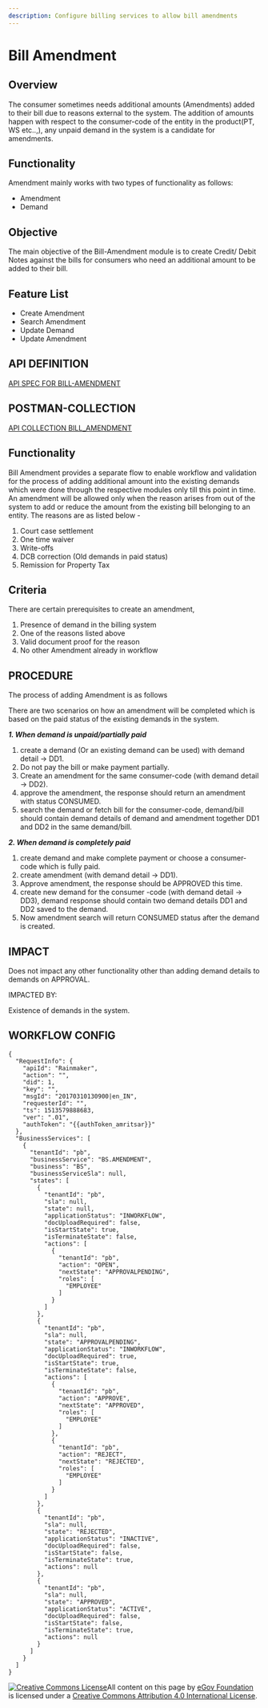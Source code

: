 ```yaml
---
description: Configure billing services to allow bill amendments
---
```


# Bill Amendment

## Overview

The consumer sometimes needs additional amounts \(Amendments\) added to their bill due to reasons external to the system. The addition of amounts happen with respect to the consumer-code of the entity in the product\(PT, WS etc..,\), any unpaid demand in the system is a candidate for amendments.

## **Functionality**

Amendment mainly works with two types of functionality as follows:

* Amendment
* Demand

## **Objective**

The main objective of the Bill-Amendment module is to create Credit/ Debit Notes against the bills for consumers who need an additional amount to be added to their bill.

## **Feature List**

* Create Amendment
* Search Amendment
* Update Demand
* Update Amendment

## **API DEFINITION**

[API SPEC FOR BILL-AMENDMENT](https://raw.githubusercontent.com/egovernments/business-services/master/Docs/billingservice/BillAmendment/v1.0.yml)

## **POSTMAN-COLLECTION**

[API COLLECTION BILL\_AMENDMENT](https://www.getpostman.com/collections/b195d3b1d354c767b6bd)

## **Functionality**

Bill Amendment provides a separate flow to enable workflow and validation for the process of adding additional amount into the existing demands which were done through the respective modules only till this point in time. An amendment will be allowed only when the reason arises from out of the system to add or reduce the amount from the existing bill belonging to an entity. The reasons are as listed below -

1. Court case settlement
2. One time waiver
3. Write-offs
4. DCB correction \(Old demands in paid status\)
5. Remission for Property Tax

## **Criteria**

There are certain prerequisites to create an amendment,

1. Presence of demand in the billing system
2. One of the reasons listed above
3. Valid document proof for the reason
4. No other Amendment already in workflow

## **PROCEDURE**

The process of adding Amendment is as follows

There are two scenarios on how an amendment will be completed which is based on the paid status of the existing demands in the system.

_**1. When demand is unpaid/partially paid**_

1. create a demand \(Or an existing demand can be used\) with demand detail → DD1.
2. Do not pay the bill or make payment partially.
3. Create an amendment for the same consumer-code \(with demand detail → DD2\).
4. approve the amendment, the response should return an amendment with status CONSUMED.
5. search the demand or fetch bill for the consumer-code, demand/bill should contain demand details of demand and amendment together DD1 and DD2 in the same demand/bill.

_**2. When demand is completely paid**_

1. create demand and make complete payment or choose a consumer-code which is fully paid.
2. create amendment \(with demand detail → DD1\).
3. Approve amendment, the response should be APPROVED this time.
4. create new demand for the consumer -code \(with demand detail → DD3\), demand response should contain two demand details DD1 and DD2 saved to the demand.
5. Now amendment search will return CONSUMED status after the demand is created.

## IMPACT

Does not impact any other functionality other than adding demand details to demands on APPROVAL.

IMPACTED BY:

Existence of demands in the system.

## **WORKFLOW CONFIG**

```text
{
  "RequestInfo": {
    "apiId": "Rainmaker",
    "action": "",
    "did": 1,
    "key": "",
    "msgId": "20170310130900|en_IN",
    "requesterId": "",
    "ts": 1513579888683,
    "ver": ".01",
    "authToken": "{{authToken_amritsar}}"
  },
  "BusinessServices": [
    {
      "tenantId": "pb",
      "businessService": "BS.AMENDMENT",
      "business": "BS",
      "businessServiceSla": null,
      "states": [
        {
          "tenantId": "pb",
          "sla": null,
          "state": null,
          "applicationStatus": "INWORKFLOW",
          "docUploadRequired": false,
          "isStartState": true,
          "isTerminateState": false,
          "actions": [
            {
              "tenantId": "pb",
              "action": "OPEN",
              "nextState": "APPROVALPENDING",
              "roles": [
                "EMPLOYEE"
              ]
            }
          ]
        },
        {
          "tenantId": "pb",
          "sla": null,
          "state": "APPROVALPENDING",
          "applicationStatus": "INWORKFLOW",
          "docUploadRequired": true,
          "isStartState": true,
          "isTerminateState": false,
          "actions": [
            {
              "tenantId": "pb",
              "action": "APPROVE",
              "nextState": "APPROVED",
              "roles": [
                "EMPLOYEE"
              ]
            },
            {
              "tenantId": "pb",
              "action": "REJECT",
              "nextState": "REJECTED",
              "roles": [
                "EMPLOYEE"
              ]
            }
          ]
        },
        {
          "tenantId": "pb",
          "sla": null,
          "state": "REJECTED",
          "applicationStatus": "INACTIVE",
          "docUploadRequired": false,
          "isStartState": false,
          "isTerminateState": true,
          "actions": null
        },
        {
          "tenantId": "pb",
          "sla": null,
          "state": "APPROVED",
          "applicationStatus": "ACTIVE",
          "docUploadRequired": false,
          "isStartState": false,
          "isTerminateState": true,
          "actions": null
        }
      ]
    }
  ]
}
```

[![Creative Commons License](https://i.creativecommons.org/l/by/4.0/80x15.png)](http://creativecommons.org/licenses/by/4.0/)All content on this page by [eGov Foundation ](https://egov.org.in/)is licensed under a [Creative Commons Attribution 4.0 International License](http://creativecommons.org/licenses/by/4.0/).

